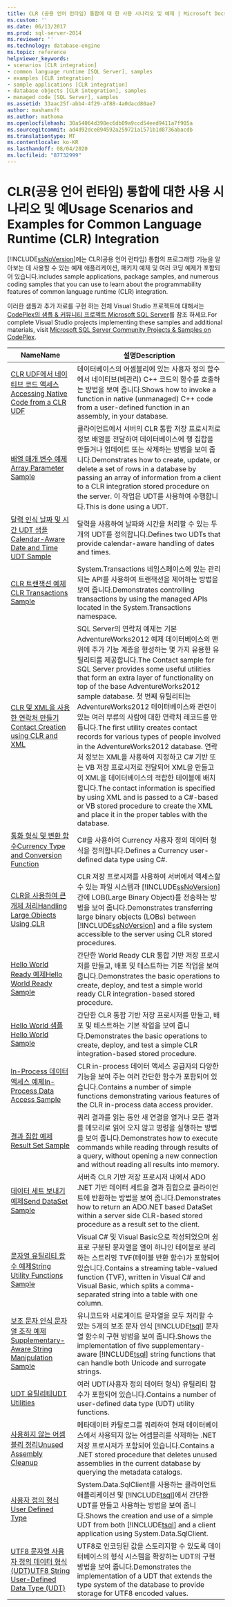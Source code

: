 ```yaml
---
title: CLR (공용 언어 런타임) 통합에 대 한 사용 시나리오 및 예제 | Microsoft Docs
ms.custom: ''
ms.date: 06/13/2017
ms.prod: sql-server-2014
ms.reviewer: ''
ms.technology: database-engine
ms.topic: reference
helpviewer_keywords:
- scenarios [CLR integration]
- common language runtime [SQL Server], samples
- examples [CLR integration]
- sample applications [CLR integration]
- database objects [CLR integration], samples
- managed code [SQL Server], samples
ms.assetid: 33aac25f-abb4-4f29-af88-4a0dacd80ae7
author: mashamsft
ms.author: mathoma
ms.openlocfilehash: 30a54064d398ec6db09a9ccd54eed9411a7f905a
ms.sourcegitcommit: ad4d92dce894592a259721a1571b1d8736abacdb
ms.translationtype: MT
ms.contentlocale: ko-KR
ms.lasthandoff: 08/04/2020
ms.locfileid: "87732999"
---
```

# <a name="usage-scenarios-and-examples-for-common-language-runtime-clr-integration"></a><span data-ttu-id="82f7b-102">CLR(공용 언어 런타임) 통합에 대한 사용 시나리오 및 예</span><span class="sxs-lookup"><span data-stu-id="82f7b-102">Usage Scenarios and Examples for Common Language Runtime (CLR) Integration</span></span>
  [!INCLUDE[ssNoVersion](../../includes/ssnoversion-md.md)]<span data-ttu-id="82f7b-103">에는 CLR(공용 언어 런타임) 통합의 프로그래밍 기능을 알아보는 데 사용할 수 있는 예제 애플리케이션, 패키지 예제 및 여러 코딩 예제가 포함되어 있습니다.</span><span class="sxs-lookup"><span data-stu-id="82f7b-103">includes sample applications, package samples, and numerous coding samples that you can use to learn about the programmability features of common language runtime (CLR) integration.</span></span>  
  
 <span data-ttu-id="82f7b-104">이러한 샘플과 추가 자료를 구현 하는 전체 Visual Studio 프로젝트에 대해서는 [CodePlex의 샘플 & 커뮤니티 프로젝트 Microsoft SQL Server](https://go.microsoft.com/fwlink/?LinkID=193935)를 참조 하세요.</span><span class="sxs-lookup"><span data-stu-id="82f7b-104">For complete Visual Studio projects implementing these samples and additional materials, visit [Microsoft SQL Server Community Projects & Samples on CodePlex](https://go.microsoft.com/fwlink/?LinkID=193935).</span></span>  
  
|<span data-ttu-id="82f7b-105">Name</span><span class="sxs-lookup"><span data-stu-id="82f7b-105">Name</span></span>|<span data-ttu-id="82f7b-106">설명</span><span class="sxs-lookup"><span data-stu-id="82f7b-106">Description</span></span>|  
|----------|-----------------|  
|[<span data-ttu-id="82f7b-107">CLR UDF에서 네이티브 코드 액세스</span><span class="sxs-lookup"><span data-stu-id="82f7b-107">Accessing Native Code from a CLR UDF</span></span>](../../../2014/database-engine/dev-guide/accessing-native-code-from-a-clr-udf.md)|<span data-ttu-id="82f7b-108">데이터베이스의 어셈블리에 있는 사용자 정의 함수에서 네이티브(비관리) C++ 코드의 함수를 호출하는 방법을 보여 줍니다.</span><span class="sxs-lookup"><span data-stu-id="82f7b-108">Shows how to invoke a function in native (unmanaged) C++ code from a user-defined function in an assembly, in your database.</span></span>|  
|[<span data-ttu-id="82f7b-109">배열 매개 변수 예제</span><span class="sxs-lookup"><span data-stu-id="82f7b-109">Array Parameter Sample</span></span>](../../../2014/database-engine/dev-guide/array-parameter-sample.md)|<span data-ttu-id="82f7b-110">클라이언트에서 서버의 CLR 통합 저장 프로시저로 정보 배열을 전달하여 데이터베이스에 행 집합을 만들거나 업데이트 또는 삭제하는 방법을 보여 줍니다.</span><span class="sxs-lookup"><span data-stu-id="82f7b-110">Demonstrates how to create, update, or delete a set of rows in a database by passing an array of information from a client to a CLR integration stored procedure on the server.</span></span> <span data-ttu-id="82f7b-111">이 작업은 UDT를 사용하여 수행합니다.</span><span class="sxs-lookup"><span data-stu-id="82f7b-111">This is done using a UDT.</span></span>|  
|[<span data-ttu-id="82f7b-112">달력 인식 날짜 및 시간 UDT 샘플</span><span class="sxs-lookup"><span data-stu-id="82f7b-112">Calendar-Aware Date and Time UDT Sample</span></span>](../../../2014/database-engine/dev-guide/calendar-aware-date-and-time-udt-sample.md)|<span data-ttu-id="82f7b-113">달력을 사용하여 날짜와 시간을 처리할 수 있는 두 개의 UDT를 정의합니다.</span><span class="sxs-lookup"><span data-stu-id="82f7b-113">Defines two UDTs that provide calendar-aware handling of dates and times.</span></span>|  
|[<span data-ttu-id="82f7b-114">CLR 트랜잭션 예제</span><span class="sxs-lookup"><span data-stu-id="82f7b-114">CLR Transactions Sample</span></span>](../../../2014/database-engine/dev-guide/clr-transactions-sample.md)|<span data-ttu-id="82f7b-115">System.Transactions 네임스페이스에 있는 관리되는 API를 사용하여 트랜잭션을 제어하는 방법을 보여 줍니다.</span><span class="sxs-lookup"><span data-stu-id="82f7b-115">Demonstrates controlling transactions by using the managed APIs located in the System.Transactions namespace.</span></span>|  
|[<span data-ttu-id="82f7b-116">CLR 및 XML을 사용한 연락처 만들기</span><span class="sxs-lookup"><span data-stu-id="82f7b-116">Contact Creation using CLR and XML</span></span>](../../../2014/database-engine/dev-guide/contact-creation-using-clr-and-xml.md)|<span data-ttu-id="82f7b-117">SQL Server의 연락처 예제는 기본 AdventureWorks2012 예제 데이터베이스의 맨 위에 추가 기능 계층을 형성하는 몇 가지 유용한 유틸리티를 제공합니다.</span><span class="sxs-lookup"><span data-stu-id="82f7b-117">The Contact sample for SQL Server provides some useful utilities that form an extra layer of functionality on top of the base AdventureWorks2012 sample database.</span></span> <span data-ttu-id="82f7b-118">첫 번째 유틸리티는 AdventureWorks2012 데이터베이스와 관련이 있는 여러 부류의 사람에 대한 연락처 레코드를 만듭니다.</span><span class="sxs-lookup"><span data-stu-id="82f7b-118">The first utility creates contact records for various types of people involved in the AdventureWorks2012 database.</span></span> <span data-ttu-id="82f7b-119">연락처 정보는 XML을 사용하여 지정하고 C# 기반 또는 VB 저장 프로시저로 전달되어 XML을 만들고 이 XML을 데이터베이스의 적합한 테이블에 배치합니다.</span><span class="sxs-lookup"><span data-stu-id="82f7b-119">The contact information is specified by using XML and is passed to a C#-based or VB stored procedure to create the XML and place it in the proper tables with the database.</span></span>|  
|[<span data-ttu-id="82f7b-120">통화 형식 및 변환 함수</span><span class="sxs-lookup"><span data-stu-id="82f7b-120">Currency Type and Conversion Function</span></span>](../../../2014/database-engine/dev-guide/currency-type-and-conversion-function.md)|<span data-ttu-id="82f7b-121">C#을 사용하여 Currency 사용자 정의 데이터 형식을 정의합니다.</span><span class="sxs-lookup"><span data-stu-id="82f7b-121">Defines a Currency user-defined data type using C#.</span></span>|  
|[<span data-ttu-id="82f7b-122">CLR을 사용하여 큰 개체 처리</span><span class="sxs-lookup"><span data-stu-id="82f7b-122">Handling Large Objects Using CLR</span></span>](../../../2014/database-engine/dev-guide/handling-large-objects-using-clr.md)|<span data-ttu-id="82f7b-123">CLR 저장 프로시저를 사용하여 서버에서 액세스할 수 있는 파일 시스템과 [!INCLUDE[ssNoVersion](../../includes/ssnoversion-md.md)] 간에 LOB(Large Binary Object)를 전송하는 방법을 보여 줍니다.</span><span class="sxs-lookup"><span data-stu-id="82f7b-123">Demonstrates transferring large binary objects (LOBs) between [!INCLUDE[ssNoVersion](../../includes/ssnoversion-md.md)] and a file system accessible to the server using CLR stored procedures.</span></span>|  
|[<span data-ttu-id="82f7b-124">Hello World Ready 예제</span><span class="sxs-lookup"><span data-stu-id="82f7b-124">Hello World Ready Sample</span></span>](../../../2014/database-engine/dev-guide/hello-world-ready-sample.md)|<span data-ttu-id="82f7b-125">간단한 World Ready CLR 통합 기반 저장 프로시저를 만들고, 배포 및 테스트하는 기본 작업을 보여 줍니다.</span><span class="sxs-lookup"><span data-stu-id="82f7b-125">Demonstrates the basic operations to create, deploy, and test a simple world ready CLR integration-based stored procedure.</span></span>|  
|[<span data-ttu-id="82f7b-126">Hello World 샘플</span><span class="sxs-lookup"><span data-stu-id="82f7b-126">Hello World Sample</span></span>](../../../2014/database-engine/dev-guide/hello-world-sample.md)|<span data-ttu-id="82f7b-127">간단한 CLR 통합 기반 저장 프로시저를 만들고, 배포 및 테스트하는 기본 작업을 보여 줍니다.</span><span class="sxs-lookup"><span data-stu-id="82f7b-127">Demonstrates the basic operations to create, deploy, and test a simple CLR integration-based stored procedure.</span></span>|  
|[<span data-ttu-id="82f7b-128">In-Process 데이터 액세스 예제</span><span class="sxs-lookup"><span data-stu-id="82f7b-128">In-Process Data Access Sample</span></span>](../../../2014/database-engine/dev-guide/in-process-data-access-sample.md)|<span data-ttu-id="82f7b-129">CLR in-process 데이터 액세스 공급자의 다양한 기능을 보여 주는 여러 간단한 함수가 포함되어 있습니다.</span><span class="sxs-lookup"><span data-stu-id="82f7b-129">Contains a number of simple functions demonstrating various features of the CLR in-process data access provider.</span></span>|  
|[<span data-ttu-id="82f7b-130">결과 집합 예제</span><span class="sxs-lookup"><span data-stu-id="82f7b-130">Result Set Sample</span></span>](../../../2014/database-engine/dev-guide/result-set-sample.md)|<span data-ttu-id="82f7b-131">쿼리 결과를 읽는 동안 새 연결을 열거나 모든 결과를 메모리로 읽어 오지 않고 명령을 실행하는 방법을 보여 줍니다.</span><span class="sxs-lookup"><span data-stu-id="82f7b-131">Demonstrates how to execute commands while reading through results of a query, without opening a new connection and without reading all results into memory.</span></span>|  
|[<span data-ttu-id="82f7b-132">데이터 세트 보내기 예제</span><span class="sxs-lookup"><span data-stu-id="82f7b-132">Send DataSet Sample</span></span>](../../../2014/database-engine/dev-guide/send-dataset-sample.md)|<span data-ttu-id="82f7b-133">서버측 CLR 기반 저장 프로시저 내에서 ADO .NET 기반 데이터 세트을 결과 집합으로 클라이언트에 반환하는 방법을 보여 줍니다.</span><span class="sxs-lookup"><span data-stu-id="82f7b-133">Demonstrates how to return an ADO.NET based DataSet within a server side CLR-based stored procedure as a result set to the client.</span></span>|  
|[<span data-ttu-id="82f7b-134">문자열 유틸리티 함수 예제</span><span class="sxs-lookup"><span data-stu-id="82f7b-134">String Utility Functions Sample</span></span>](../../../2014/database-engine/dev-guide/string-utility-functions-sample.md)|<span data-ttu-id="82f7b-135">Visual C# 및 Visual Basic으로 작성되었으며 쉼표로 구분된 문자열을 열이 하나인 테이블로 분리하는 스트리밍 TVF(테이블 반환 함수)가 포함되어 있습니다.</span><span class="sxs-lookup"><span data-stu-id="82f7b-135">Contains a streaming table-valued function (TVF), written in Visual C# and Visual Basic, which splits a comma-separated string into a table with one column.</span></span>|  
|[<span data-ttu-id="82f7b-136">보조 문자 인식 문자열 조작 예제</span><span class="sxs-lookup"><span data-stu-id="82f7b-136">Supplementary-Aware String Manipulation Sample</span></span>](../../../2014/database-engine/dev-guide/supplementary-aware-string-manipulation-sample.md)|<span data-ttu-id="82f7b-137">유니코드와 서로게이트 문자열을 모두 처리할 수 있는 5개의 보조 문자 인식 [!INCLUDE[tsql](../../includes/tsql-md.md)] 문자열 함수의 구현 방법을 보여 줍니다.</span><span class="sxs-lookup"><span data-stu-id="82f7b-137">Shows the implementation of five supplementary-aware [!INCLUDE[tsql](../../includes/tsql-md.md)] string functions that can handle both Unicode and surrogate strings.</span></span>|  
|[<span data-ttu-id="82f7b-138">UDT 유틸리티</span><span class="sxs-lookup"><span data-stu-id="82f7b-138">UDT Utilities</span></span>](../../../2014/database-engine/dev-guide/udt-utilities.md)|<span data-ttu-id="82f7b-139">여러 UDT(사용자 정의 데이터 형식) 유틸리티 함수가 포함되어 있습니다.</span><span class="sxs-lookup"><span data-stu-id="82f7b-139">Contains a number of user-defined data type (UDT) utility functions.</span></span>|  
|[<span data-ttu-id="82f7b-140">사용하지 않는 어셈블리 정리</span><span class="sxs-lookup"><span data-stu-id="82f7b-140">Unused Assembly Cleanup</span></span>](../../../2014/database-engine/dev-guide/unused-assembly-cleanup.md)|<span data-ttu-id="82f7b-141">메타데이터 카탈로그를 쿼리하여 현재 데이터베이스에서 사용되지 않는 어셈블리를 삭제하는 .NET 저장 프로시저가 포함되어 있습니다.</span><span class="sxs-lookup"><span data-stu-id="82f7b-141">Contains a .NET stored procedure that deletes unused assemblies in the current database by querying the metadata catalogs.</span></span>|  
|[<span data-ttu-id="82f7b-142">사용자 정의 형식</span><span class="sxs-lookup"><span data-stu-id="82f7b-142">User Defined Type</span></span>](../../../2014/database-engine/dev-guide/user-defined-type.md)|<span data-ttu-id="82f7b-143">System.Data.SqlClient를 사용하는 클라이언트 애플리케이션 및 [!INCLUDE[tsql](../../includes/tsql-md.md)]에서 간단한 UDT를 만들고 사용하는 방법을 보여 줍니다.</span><span class="sxs-lookup"><span data-stu-id="82f7b-143">Shows the creation and use of a simple UDT from both [!INCLUDE[tsql](../../includes/tsql-md.md)] and a client application using System.Data.SqlClient.</span></span>|  
|[<span data-ttu-id="82f7b-144">UTF8 문자열 사용자 정의 데이터 형식 &#40;UDT&#41;</span><span class="sxs-lookup"><span data-stu-id="82f7b-144">UTF8 String User-Defined Data Type &#40;UDT&#41;</span></span>](../../../2014/database-engine/dev-guide/utf8-string-user-defined-data-type-udt.md)|<span data-ttu-id="82f7b-145">UTF8로 인코딩된 값을 스토리지할 수 있도록 데이터베이스의 형식 시스템을 확장하는 UDT의 구현 방법을 보여 줍니다.</span><span class="sxs-lookup"><span data-stu-id="82f7b-145">Demonstrates the implementation of a UDT that extends the type system of the database to provide storage for UTF8 encoded values.</span></span>|  
  
  
